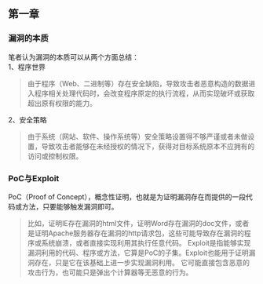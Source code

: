 
## 第一章  
### 漏洞的本质
笔者认为漏洞的本质可以从两个方面总结：  
1、程序世界  
>由于程序（Web、二进制等）存在安全缺陷，导致攻击者恶意构造的数据进入程序相关处理代码时，会改变程序原定的执行流程，从而实现破坏或获取超出原有权限的能力。  

2、安全策略
>由于系统（网站、软件、操作系统等）安全策略设置得不够严谨或者未做设置，导致攻击者能够在未经授权的情况下，获得对目标系统原本不应拥有的访问或控制权限。

### PoC与Exploit
PoC（Proof of Concept），概念性证明，也就是为证明漏洞存在而提供的一段代码或方法，只要能够触发漏洞即可。  
>比如，证明IE存在漏洞的html文件，证明Word存在漏洞的doc文件，或者是证明Apache服务器存在漏洞的http请求包，这些可能导致存在漏洞的程序或系统崩溃，或者直接实现利用其执行任意代码。
Exploit是指能够实现漏洞利用的代码、程序或方法，它算是PoC的子集。Exploit也能用于证明漏洞存在，只是它在该基础上进一步实现漏洞利用。
>它可能直接包含恶意的攻击行为，也可能只是弹出个计算器等无恶意的行为。
    
